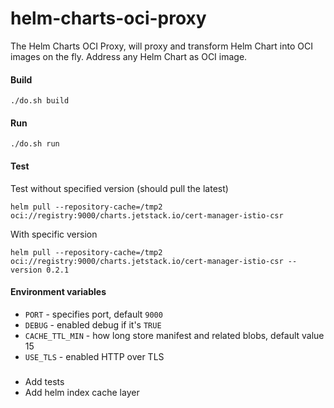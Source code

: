 # helm-charts-oci-proxy
The Helm Charts OCI Proxy, will proxy and transform Helm Chart into OCI images on the fly. Address any Helm Chart as OCI image. 


#### Build

```shell
./do.sh build
```

#### Run
```shell
./do.sh run
```

#### Test

Test without specified version (should pull the latest)
```shell
helm pull --repository-cache=/tmp2 oci://registry:9000/charts.jetstack.io/cert-manager-istio-csr
```

With specific version
```shell
helm pull --repository-cache=/tmp2 oci://registry:9000/charts.jetstack.io/cert-manager-istio-csr --version 0.2.1
```

#### Environment variables

* `PORT` - specifies port, default `9000`
* `DEBUG` - enabled debug if it's `TRUE`
* `CACHE_TTL_MIN` - how long store manifest and related blobs, default value 15
* `USE_TLS` - enabled HTTP over TLS


###
* Add tests
* Add helm index cache layer

